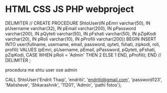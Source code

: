 # HTML CSS JS PHP webproject
 
DELIMITER //
CREATE PROCEDURE ShtoUser(IN pEmri varchar(50), IN pUsername varchar(32), IN pEmail varchar(200), IN pPassword varchar(200), IN pQyteti varchar(50), IN pFshati varchar(50), IN pZipKodi varchar(20), IN pRoli varchar(10), IN pProfili varchar(200))
BEGIN
	INSERT INTO user(fullname, username, email, password, qyteti, fshati, zipkodi, roli, profili) 
	VALUES (pEmri, pUsername, pEmail, pPassword, pQyteti, pFshati, pZipKodi, CASE WHEN pRoli = 'Admin' THEN 2 ELSE 1 END, pProfili);
END //
DELIMITER ;


procedura me shtu user ose admin

CALL ShtoUser('Endrit Thaqi', 'endritii', 'endritii@gmail.com', 'password123', 'Malisheve', 'Shkarashnik', '11201', 'Admin', 'pathi fotos');
